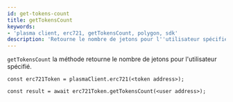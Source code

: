 ```yaml
---
id: get-tokens-count
title: getTokensCount
keywords:
- 'plasma client, erc721, getTokensCount, polygon, sdk'
description: 'Retourne le nombre de jetons pour l''utilisateur spécifié.'
---
```


`getTokensCount` la méthode  retourne le nombre de jetons pour l'utilisateur spécifié.

```
const erc721Token = plasmaClient.erc721(<token address>);

const result = await erc721Token.getTokensCount(<user address>);

```
